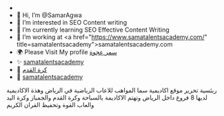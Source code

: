 - 
- 👋 Hi, I’m @SamarAgwa
- 👀 I’m interested in SEO Content writing
- 🌱 I’m currently learning SEO Effective Content Writing
- 💞️ I’m working at <a href="https://www.samatalentsacademy.com/" title=samatalentsacademy">samatalentsacademy.com</a>
- 🌍 Please Visit My profile <a href="https://www.samatalentsacademy.com/" title="SamarAgwa">سمر عجوة</a>
- ✨ <a href="https://www.samatalentsacademy.com/" title="/السباحة">samatalentsacademy</a>
- 🚀 <a href="https://www.samatalentsacademy.com/" title="/اكاديمية سما المواهب">كرة القدم</a>
- 🙌 <a href="https://tinyurl.com/mt7w6a5j" title="فروع أكاديمية سما المواهب">samatalentsacademy</a>
<p>ريئسية تحرير موقع اكاديمية سما المواهب للاعاب الرياضية في الرياض وهذة الاكاديمية لديها 8 فروع داخل الرياض وتهتم الاكاديمة بالسباحة وكرة القدم والجمباز وكرة اليد والعاب القوة وتحفيظ القران الكريم</p>
<!---
SamarAgwa/SamarAgwa is a ✨ special ✨ repository because its `README.md` (this file) appears on your GitHub profile.
You can click the Preview link to take a look at your changes.
--->
